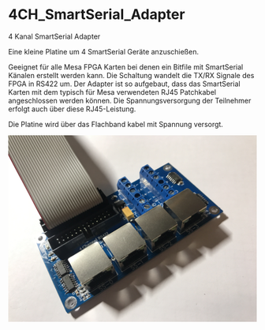 # 4CH_SmartSerial_Adapter
  
  
4 Kanal SmartSerial Adapter

Eine kleine Platine um 4 SmartSerial Geräte anzuschießen.

Geeignet für alle Mesa FPGA Karten bei denen ein Bitfile mit SmartSerial Känalen erstellt werden kann. Die Schaltung wandelt die TX/RX Signale des FPGA in RS422 um. Der Adapter ist so aufgebaut, dass das SmartSerial Karten mit dem typisch für Mesa verwendeten RJ45 Patchkabel angeschlossen werden können. Die Spannungsversorgung der Teilnehmer erfolgt auch über diese RJ45-Leistung.

Die Platine wird über das Flachband kabel mit Spannung versorgt.


![This is an image](IMG_20220616_163312.jpg)
